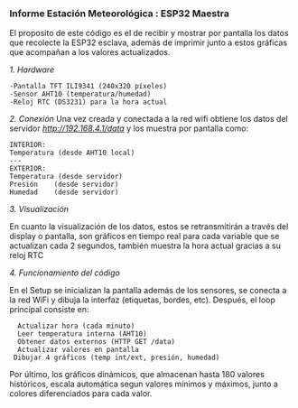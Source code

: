 ### Informe Estación Meteorológica : ESP32 Maestra

El proposito de este código es el de recibir y mostrar por pantalla los datos que recolecte la ESP32 esclava, además de imprimir junto a estos gráficas que acompañan a los valores actualizados.

*1. Hardware*

    -Pantalla TFT ILI9341 (240x320 píxeles)
    -Sensor AHT10 (temperatura/humedad)
    -Reloj RTC (DS3231) para la hora actual

*2. Conexión*
Una vez creada y conectada a la red wifi obtiene los datos del servidor *http://192.168.4.1/data* y los muestra por pantalla como:

    INTERIOR:
    Temperatura (desde AHT10 local)
    ---
    EXTERIOR:
    Temperatura (desde servidor)
    Presión    (desde servidor)
    Humedad    (desde servidor)

*3. Visualización*

En cuanto la visualización de los datos, estos se retransmitirán a través del display o pantalla, son gráficos en tiempo real para cada variable que se actualizan cada 2 segundos, también muestra la hora actual gracias a su reloj RTC

*4. Funcionamiento del código*

En el Setup se inicializan la pantalla además de los sensores, se conecta a la red WiFi y dibuja la interfaz (etiquetas, bordes, etc). Después, el loop principal consiste en:
  ```
    Actualizar hora (cada minuto)
    Leer temperatura interna (AHT10)
    Obtener datos externos (HTTP GET /data)
    Actualizar valores en pantalla
   Dibujar 4 gráficos (temp int/ext, presión, humedad)
  ```

Por último, los gráficos dinámicos, que almacenan hasta 180 valores históricos, escala automática segun valores mínimos y máximos, junto a colores diferenciados para cada valor.